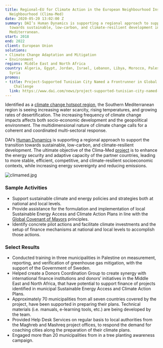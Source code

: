 ```yaml
---
title: Regional—EU for Climate Action in the European Neighbourhood Instrument, Southern
  Neighbourhood (Clima-Med)
date: 2020-05-20 13:02:00 Z
summary: DAI’s Human Dynamics is supporting a regional approach to support the transition
  towards sustainable, low-carbon, and climate-resilient development in the Southern
  Mediterranean.
start: 2018
end: 2022
client: European Union
solutions:
- Climate Change Adaptation and Mitigation
- Environment
regions: Middle East and North Africa
country: Algeria, Egypt, Jordan, Israel, Lebanon, Libya, Morocco, Palestine, Tunisia,
  Syria
promos:
- title: Project-Supported Tunisian City Named a Frontrunner in Global Climate City
    Challenge
  link: https://www.dai.com/news/project-supported-tunisian-city-named-a-frontrunner-in-global-climate-city-challenge
---
```


Identified as a [climate change hotspot region](https://www.iucn.org/regions/mediterranean/our-work/climate-change-mediterranean), the Southern Mediterranean region is seeing increasing water scarcity, rising temperatures, and growing rates of desertification. The increasing frequency of climate change impacts affects both socio-economic development and the geopolitical environment. The multidimensional nature of climate change calls for a coherent and coordinated multi-sectoral response.
 
DAI’s [Human Dynamics](https://www.dai.com/news/dai-acquires-leading-european-development-consultancy-human-dynamics) is supporting a regional approach to support the transition towards sustainable, low-carbon, and climate-resilient development. The ultimate objective of the Clima-Med [project](https://www.climamed.eu) is to enhance the energy security and adaptive capacity of the partner countries, leading to more stable, efficient, competitive, and climate-resilient socioeconomic contexts, while increasing energy sovereignty and reducing emissions.

![climamed.jpg](/uploads/climamed.jpg)

### Sample Activities 

* Support sustainable climate and energy policies and strategies both at national and local levels.
* Provide assistance for the formulation and implementation of local Sustainable Energy Access and Climate Action Plans in line with the [Global Covenant of Mayors](https://www.globalcovenantofmayors.org/) principles.
* Identify concrete pilot actions and facilitate climate investments and the setup of finance mechanisms at national and local levels to accomplish those actions.

### Select Results

* Conducted training in three municipalities in Palestine on measurement, reporting, and verification of greenhouse gas mitigation, with the support of the Government of Sweden.  
* Helped create a Donors Coordination Group to create synergy with international finance institutions and donors’ initiatives in the Middle East and North Africa, that have potential to support finance of projects identified in municipal Sustainable Energy Access and Climate Action Plans.
* Approximately 70 municipalities from all seven countries covered by the project, have been supported in preparing their plans. Technical materials (i.e. manuals, e-learning tools, etc.) are being developed by the team. 
* Provided Help Desk Services on regular basis to local authorities from the Maghreb and Mashreq project offices, to respond the demand for coaching cities along the preparation of their climate plans. 
* Engaged more than 20 municipalities from in a tree planting awareness campaign.